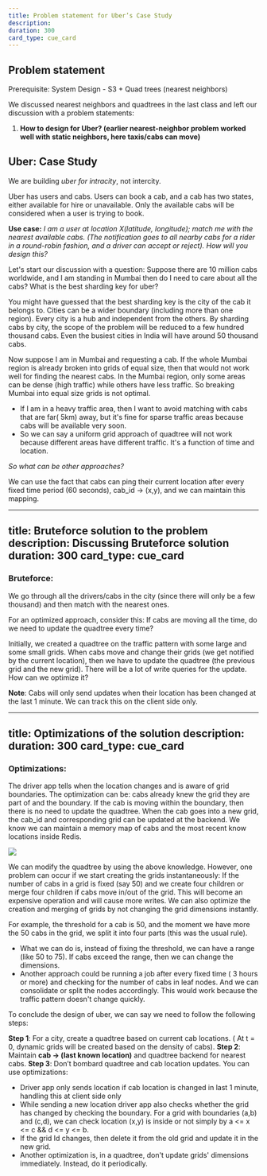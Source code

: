 ```yaml
---
title: Problem statement for Uber’s Case Study
description: 
duration: 300
card_type: cue_card
---
```


## Problem statement
Prerequisite: System Design - S3 + Quad trees (nearest neighbors)


We discussed nearest neighbors and quadtrees in the last class and left our discussion with a problem statements:

1. **How to design for Uber? (earlier nearest-neighbor problem worked well with static neighbors, here taxis/cabs can move)**

## Uber: Case Study

We are building *uber for intracity*, not intercity.

Uber has users and cabs. Users can book a cab, and a cab has two states, either available for hire or unavailable. Only the available cabs will be considered when a user is trying to book.

**Use case:** *I am a user at location X(latitude, longitude); match me with the nearest available cabs. (The notification goes to all nearby cabs for a rider in a round-robin fashion, and a driver can accept or reject). How will you design this?*

Let's start our discussion with a question: Suppose there are 10 million cabs worldwide, and I am standing in Mumbai then do I need to care about all the cabs? What is the best sharding key for uber?

You might have guessed that the best sharding key is the city of the cab it belongs to. Cities can be a wider boundary (including more than one region). Every city is a hub and independent from the others. By sharding cabs by city, the scope of the problem will be reduced to a few hundred thousand cabs. Even the busiest cities in India will have around 50 thousand cabs.

Now suppose I am in Mumbai and requesting a cab. If the whole Mumbai region is already broken into grids of equal size, then that would not work well for finding the nearest cabs. 
In the Mumbai region, only some areas can be dense (high traffic) while others have less traffic. So breaking Mumbai into equal size grids is not optimal. 
* If I am in a heavy traffic area, then I want to avoid matching with cabs that are far( 5km) away, but it's fine for sparse traffic areas because cabs will be available very soon. 
* So we can say a uniform grid approach of quadtree will not work because different areas have different traffic. It's a function of time and location.

*So what can be other approaches?*

We can use the fact that cabs can ping their current location after every fixed time period (60 seconds), cab_id → (x,y), and we can maintain this mapping.

---
title: Bruteforce solution to the problem
description: Discussing Bruteforce solution
duration: 300
card_type: cue_card
---


### Bruteforce:

We go through all the drivers/cabs in the city (since there will only be a few thousand) and then match with the nearest ones.

For an optimized approach, consider this: If cabs are moving all the time, do we need to update the quadtree every time? 

Initially, we created a quadtree on the traffic pattern with some large and some small grids. When cabs move and change their grids (we get notified by the current location), then we have to update the quadtree (the previous grid and the new grid). There will be a lot of write queries for the update. How can we optimize it?

**Note**: Cabs will only send updates when their location has been changed at the last 1 minute. We can track this on the client side only.

---
title: Optimizations of the solution
description: 
duration: 300
card_type: cue_card
---

### Optimizations:

The driver app tells when the location changes and is aware of grid boundaries.
The optimization can be: cabs already knew the grid they are part of and the boundary. If the cab is moving within the boundary, then there is no need to update the quadtree. When the cab goes into a new grid, the cab_id and corresponding grid can be updated at the backend. We know we can maintain a memory map of cabs and the most recent know locations inside Redis. 

![](https://d2beiqkhq929f0.cloudfront.net/public_assets/assets/000/049/760/original/upload_e309f2a534b15dd9f8eab06eb6d3975d.png?1695269408)


We can modify the quadtree by using the above knowledge. However, one problem can occur if we start creating the grids instantaneously: If the number of cabs in a grid is fixed (say 50) and we create four children or merge four children if cabs move in/out of the grid. This will become an expensive operation and will cause more writes. We can also optimize the creation and merging of grids by not changing the grid dimensions instantly.

For example, the threshold for a cab is 50, and the moment we have more the 50 cabs in the grid, we split it into four parts (this was the usual rule). 

* What we can do is, instead of fixing the threshold, we can have a range (like 50 to 75). If cabs exceed the range, then we can change the dimensions.
* Another approach could be running a job after every fixed time ( 3 hours or more) and checking for the number of cabs in leaf nodes. And we can consolidate or split the nodes accordingly. This would work because the traffic pattern doesn't change quickly.


To conclude the design of uber, we can say we need to follow the following steps:

**Step 1**: For a city, create a quadtree based on current cab locations. ( At t = 0, dynamic grids will be created based on the density of cabs).
**Step 2**: Maintain **cab → (last known location)** and quadtree backend for nearest cabs.
**Step 3**: Don’t bombard quadtree and cab location updates. You can use optimizations:
* Driver app only sends location if cab location is changed in last 1 minute, handling this at client side only
* While sending a new location driver app also checks whether the grid has changed by checking the boundary. For a grid with boundaries (a,b) and (c,d), we can check location (x,y) is inside or not simply by a <= x <= c && d <= y <= b.
* If the grid Id changes, then delete it from the old grid and update it in the new grid.
* Another optimization is, in a quadtree, don't update grids' dimensions immediately. Instead, do it periodically.

